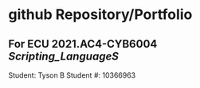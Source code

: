 # github Repository/Portfolio
## For ECU 2021.AC4-CYB6004 <i>Scripting_LanguageS</i>
Student: Tyson B
Student #: 10366963
